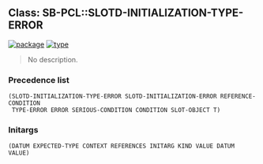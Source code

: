 ## Class: SB-PCL::SLOTD-INITIALIZATION-TYPE-ERROR
[![package](https://img.shields.io/badge/Package-SB--PCL-5f9ea0.svg?style=social&colorA=999999)](../) [![type](https://img.shields.io/badge/Type-Class-5f9ea0.svg?style=social&colorA=999999)](../#class) 

> No description.

### Precedence list
```
(SLOTD-INITIALIZATION-TYPE-ERROR SLOTD-INITIALIZATION-ERROR REFERENCE-CONDITION
 TYPE-ERROR ERROR SERIOUS-CONDITION CONDITION SLOT-OBJECT T)
```
### Initargs
```
(DATUM EXPECTED-TYPE CONTEXT REFERENCES INITARG KIND VALUE DATUM VALUE)
```
